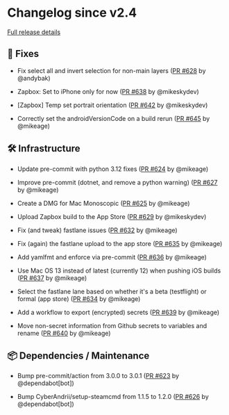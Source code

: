 # Changelog since v2.4

[Full release details](https://github.com/icosa-foundation/open-brush/compare/v2.4...2cdf78ec66243acf32eb85295cd7873a40e7d85a)

## 🐛 Fixes

- Fix select all and invert selection for non-main layers ([PR #628](https://github.com/icosa-foundation/open-brush/pull/628) by @andybak)

- Zapbox: Set to iPhone only for now ([PR #638](https://github.com/icosa-foundation/open-brush/pull/638) by @mikeskydev)

- [Zapbox] Temp set portrait orientation ([PR #642](https://github.com/icosa-foundation/open-brush/pull/642) by @mikeskydev)

- Correctly set the androidVersionCode on a build rerun ([PR #645](https://github.com/icosa-foundation/open-brush/pull/645) by @mikeage)


## 🛠️ Infrastructure

- Update pre-commit with python 3.12 fixes ([PR #624](https://github.com/icosa-foundation/open-brush/pull/624) by @mikeage)

- Improve pre-commit (dotnet, and remove a python warning) ([PR #627](https://github.com/icosa-foundation/open-brush/pull/627) by @mikeage)

- Create a DMG for Mac Monoscopic ([PR #625](https://github.com/icosa-foundation/open-brush/pull/625) by @mikeage)

- Upload Zapbox build to the App Store ([PR #629](https://github.com/icosa-foundation/open-brush/pull/629) by @mikeskydev)

- Fix (and tweak) fastlane issues ([PR #632](https://github.com/icosa-foundation/open-brush/pull/632) by @mikeage)

- Fix (again) the fastlane upload to the app store ([PR #635](https://github.com/icosa-foundation/open-brush/pull/635) by @mikeage)

- Add yamlfmt and enforce via pre-commit ([PR #636](https://github.com/icosa-foundation/open-brush/pull/636) by @mikeage)

- Use Mac OS 13 instead of latest (currently 12) when pushing iOS builds ([PR #637](https://github.com/icosa-foundation/open-brush/pull/637) by @mikeage)

- Select the fastlane lane based on whether it's a beta (testflight) or formal (app store) ([PR #634](https://github.com/icosa-foundation/open-brush/pull/634) by @mikeage)

- Add a workflow to export (encrypted) secrets  ([PR #639](https://github.com/icosa-foundation/open-brush/pull/639) by @mikeage)

- Move non-secret information from Github secrets to variables and rename ([PR #640](https://github.com/icosa-foundation/open-brush/pull/640) by @mikeage)


## 📦 Dependencies / Maintenance

- Bump pre-commit/action from 3.0.0 to 3.0.1 ([PR #623](https://github.com/icosa-foundation/open-brush/pull/623) by @dependabot[bot])

- Bump CyberAndrii/setup-steamcmd from 1.1.5 to 1.2.0 ([PR #626](https://github.com/icosa-foundation/open-brush/pull/626) by @dependabot[bot])






